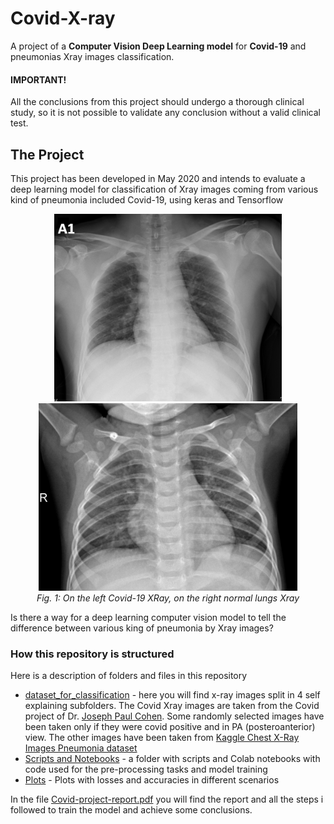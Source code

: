 # Covid-X-ray
A project of a **Computer Vision Deep Learning model** for **Covid-19** and pneumonias Xray images classification.

#### IMPORTANT! 
All the conclusions from this project should undergo a thorough clinical study, so it is not possible to validate any conclusion without a valid clinical test.

## The Project
This project has been developed in May 2020 and intends to evaluate a deep learning model for classification of Xray images coming from various kind of pneumonia included Covid-19, using keras and Tensorflow
<p align="center">
  <img src="https://github.com/sandrofab/Covid-X-ray/blob/master/dataset_for_classification/COVID/1-s2.0-S1684118220300682-main.pdf-002-a1.png?raw=true" height="300">
  <img src="https://github.com/sandrofab/Covid-X-ray/blob/master/dataset_for_classification/NORMAL/IM-0145-0001.jpeg?raw=true" height="300" alt="accessibility text">
  <br>
    <em>Fig. 1: On the left Covid-19 XRay, on the right normal lungs Xray </em>

</p>


Is there a way for a deep learning computer vision model to tell the difference between various king of pneumonia by  Xray images?

### How this repository is structured
Here is a description of folders and files in this repository
* [dataset_for_classification](https://github.com/sandrofab/Covid-X-ray/tree/master/dataset_for_classification) - here you will find x-ray images split in 4 self explaining subfolders. The Covid Xray images are taken from the Covid project of Dr. [Joseph Paul Cohen](https://github.com/ieee8023/covid-chestxray-dataset). Some randomly selected images have been taken only if they were covid positive and in PA (posteroanterior) view. The other images have been taken from [Kaggle Chest X-Ray Images Pneumonia dataset](https://www.kaggle.com/paultimothymooney/chest-xray-pneumonia)
* [Scripts and Notebooks](https://github.com/sandrofab/Covid-X-ray/tree/master/Scripts%20and%20Notebooks) - a folder with scripts and Colab notebooks with code used for the pre-processing tasks and model training
* [Plots](https://github.com/sandrofab/Covid-X-ray/tree/master/plots) - Plots with losses and accuracies in different scenarios


In the file [Covid-project-report.pdf](https://github.com/sandrofab/Covid-X-ray/edit/master/README.md) you will find the report and all the steps i followed to train the model and achieve some conclusions.
